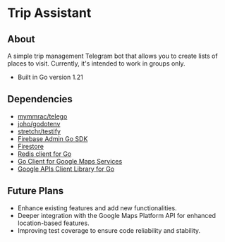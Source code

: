 # Trip Assistant

## About
A simple trip management Telegram bot that allows you to create lists of places to visit. Currently, it's intended to work in groups only.

- Built in Go version 1.21

## Dependencies
- [mymmrac/telego](https://github.com/mymmrac/telego)
- [joho/godotenv](https://github.com/joho/godotenv)
- [stretchr/testify](https://github.com/stretchr/testify)
- [Firebase Admin Go SDK](https://pkg.go.dev/firebase.google.com/go)
- [Firestore](https://pkg.go.dev/cloud.google.com/go/firestore)
- [Redis client for Go](https://pkg.go.dev/github.com/go-redis/redis/v8)
- [Go Client for Google Maps Services](https://pkg.go.dev/googlemaps.github.io/maps)
- [Google APIs Client Library for Go](https://pkg.go.dev/google.golang.org/api)

## Future Plans
- Enhance existing features and add new functionalities.
- Deeper integration with the Google Maps Platform API for enhanced location-based features.
- Improving test coverage to ensure code reliability and stability.